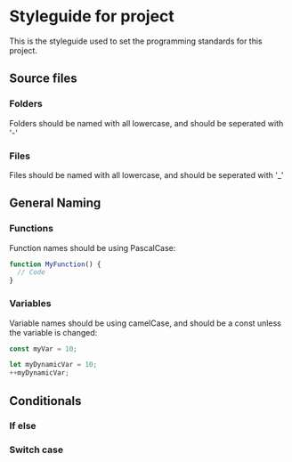 # Styleguide for project

This is the styleguide used to set the programming standards for this project.

## Source files

### Folders

Folders should be named with all lowercase, and should be seperated with '-'

### Files

Files should be named with all lowercase, and should be seperated with '_'

## General Naming

### Functions

Function names should be using PascalCase:
```js
function MyFunction() {
  // Code
}
```
### Variables

Variable names should be using camelCase, and should be a const unless the variable is changed:
```js
const myVar = 10;

let myDynamicVar = 10;
++myDynamicVar;
```

## Conditionals

### If else

### Switch case
